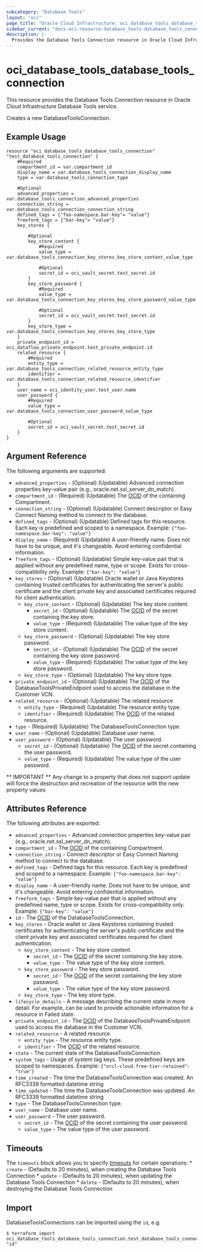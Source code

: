 ```yaml
---
subcategory: "Database Tools"
layout: "oci"
page_title: "Oracle Cloud Infrastructure: oci_database_tools_database_tools_connection"
sidebar_current: "docs-oci-resource-database_tools-database_tools_connection"
description: |-
  Provides the Database Tools Connection resource in Oracle Cloud Infrastructure Database Tools service
---
```


# oci_database_tools_database_tools_connection
This resource provides the Database Tools Connection resource in Oracle Cloud Infrastructure Database Tools service.

Creates a new DatabaseToolsConnection.


## Example Usage

```hcl
resource "oci_database_tools_database_tools_connection" "test_database_tools_connection" {
	#Required
	compartment_id = var.compartment_id
	display_name = var.database_tools_connection_display_name
	type = var.database_tools_connection_type

	#Optional
	advanced_properties = var.database_tools_connection_advanced_properties
	connection_string = var.database_tools_connection_connection_string
	defined_tags = {"foo-namespace.bar-key"= "value"}
	freeform_tags = {"bar-key"= "value"}
	key_stores {

		#Optional
		key_store_content {
			#Required
			value_type = var.database_tools_connection_key_stores_key_store_content_value_type

			#Optional
			secret_id = oci_vault_secret.test_secret.id
		}
		key_store_password {
			#Required
			value_type = var.database_tools_connection_key_stores_key_store_password_value_type

			#Optional
			secret_id = oci_vault_secret.test_secret.id
		}
		key_store_type = var.database_tools_connection_key_stores_key_store_type
	}
	private_endpoint_id = oci_dataflow_private_endpoint.test_private_endpoint.id
	related_resource {
		#Required
		entity_type = var.database_tools_connection_related_resource_entity_type
		identifier = var.database_tools_connection_related_resource_identifier
	}
	user_name = oci_identity_user.test_user.name
	user_password {
		#Required
		value_type = var.database_tools_connection_user_password_value_type

		#Optional
		secret_id = oci_vault_secret.test_secret.id
	}
}
```

## Argument Reference

The following arguments are supported:

* `advanced_properties` - (Optional) (Updatable) Advanced connection properties key-value pair (e.g., oracle.net.ssl_server_dn_match).
* `compartment_id` - (Required) (Updatable) The [OCID](https://docs.cloud.oracle.com/iaas/Content/General/Concepts/identifiers.htm) of the containing Compartment.
* `connection_string` - (Optional) (Updatable) Connect descriptor or Easy Connect Naming method to connect to the database.
* `defined_tags` - (Optional) (Updatable) Defined tags for this resource. Each key is predefined and scoped to a namespace. Example: `{"foo-namespace.bar-key": "value"}` 
* `display_name` - (Required) (Updatable) A user-friendly name. Does not have to be unique, and it's changeable. Avoid entering confidential information.
* `freeform_tags` - (Optional) (Updatable) Simple key-value pair that is applied without any predefined name, type or scope. Exists for cross-compatibility only. Example: `{"bar-key": "value"}` 
* `key_stores` - (Optional) (Updatable) Oracle wallet or Java Keystores containing trusted certificates for authenticating the server's public certificate and the client private key and associated certificates required for client authentication. 
	* `key_store_content` - (Optional) (Updatable) The key store content.
		* `secret_id` - (Optional) (Updatable) The [OCID](https://docs.cloud.oracle.com/iaas/Content/General/Concepts/identifiers.htm) of the secret containing the key store.
		* `value_type` - (Required) (Updatable) The value type of the key store content.
	* `key_store_password` - (Optional) (Updatable) The key store password.
		* `secret_id` - (Optional) (Updatable) The [OCID](https://docs.cloud.oracle.com/iaas/Content/General/Concepts/identifiers.htm) of the secret containing the key store password.
		* `value_type` - (Required) (Updatable) The value type of the key store password.
	* `key_store_type` - (Optional) (Updatable) The key store type.
* `private_endpoint_id` - (Optional) (Updatable) The [OCID](https://docs.cloud.oracle.com/iaas/Content/General/Concepts/identifiers.htm) of the DatabaseToolsPrivateEndpoint used to access the database in the Customer VCN.
* `related_resource` - (Optional) (Updatable) The related resource
	* `entity_type` - (Required) (Updatable) The resource entity type.
	* `identifier` - (Required) (Updatable) The [OCID](https://docs.cloud.oracle.com/iaas/Content/General/Concepts/identifiers.htm) of the related resource.
* `type` - (Required) (Updatable) The DatabaseToolsConnection type.
* `user_name` - (Optional) (Updatable) Database user name.
* `user_password` - (Optional) (Updatable) The user password.
	* `secret_id` - (Optional) (Updatable) The [OCID](https://docs.cloud.oracle.com/iaas/Content/General/Concepts/identifiers.htm) of the secret containing the user password.
	* `value_type` - (Required) (Updatable) The value type of the user password.


** IMPORTANT **
Any change to a property that does not support update will force the destruction and recreation of the resource with the new property values

## Attributes Reference

The following attributes are exported:

* `advanced_properties` - Advanced connection properties key-value pair (e.g., oracle.net.ssl_server_dn_match).
* `compartment_id` - The [OCID](https://docs.cloud.oracle.com/iaas/Content/General/Concepts/identifiers.htm) of the containing Compartment.
* `connection_string` - Connect descriptor or Easy Connect Naming method to connect to the database.
* `defined_tags` - Defined tags for this resource. Each key is predefined and scoped to a namespace. Example: `{"foo-namespace.bar-key": "value"}` 
* `display_name` - A user-friendly name. Does not have to be unique, and it's changeable. Avoid entering confidential information.
* `freeform_tags` - Simple key-value pair that is applied without any predefined name, type or scope. Exists for cross-compatibility only. Example: `{"bar-key": "value"}` 
* `id` - The [OCID](https://docs.cloud.oracle.com/iaas/Content/General/Concepts/identifiers.htm) of the DatabaseToolsConnection.
* `key_stores` - Oracle wallet or Java Keystores containing trusted certificates for authenticating the server's public certificate and the client private key and associated certificates required for client authentication. 
	* `key_store_content` - The key store content.
		* `secret_id` - The [OCID](https://docs.cloud.oracle.com/iaas/Content/General/Concepts/identifiers.htm) of the secret containing the key store.
		* `value_type` - The value type of the key store content.
	* `key_store_password` - The key store password.
		* `secret_id` - The [OCID](https://docs.cloud.oracle.com/iaas/Content/General/Concepts/identifiers.htm) of the secret containing the key store password.
		* `value_type` - The value type of the key store password.
	* `key_store_type` - The key store type.
* `lifecycle_details` - A message describing the current state in more detail. For example, can be used to provide actionable information for a resource in Failed state.
* `private_endpoint_id` - The [OCID](https://docs.cloud.oracle.com/iaas/Content/General/Concepts/identifiers.htm) of the DatabaseToolsPrivateEndpoint used to access the database in the Customer VCN.
* `related_resource` - A related resource
	* `entity_type` - The resource entity type.
	* `identifier` - The [OCID](https://docs.cloud.oracle.com/iaas/Content/General/Concepts/identifiers.htm) of the related resource.
* `state` - The current state of the DatabaseToolsConnection.
* `system_tags` - Usage of system tag keys. These predefined keys are scoped to namespaces. Example: `{"orcl-cloud.free-tier-retained": "true"}` 
* `time_created` - The time the DatabaseToolsConnection was created. An RFC3339 formatted datetime string
* `time_updated` - The time the DatabaseToolsConnection was updated. An RFC3339 formatted datetime string
* `type` - The DatabaseToolsConnection type.
* `user_name` - Database user name.
* `user_password` - The user password.
	* `secret_id` - The [OCID](https://docs.cloud.oracle.com/iaas/Content/General/Concepts/identifiers.htm) of the secret containing the user password.
	* `value_type` - The value type of the user password.

## Timeouts

The `timeouts` block allows you to specify [timeouts](https://registry.terraform.io/providers/hashicorp/oci/latest/docs/guides/changing_timeouts) for certain operations:
	* `create` - (Defaults to 20 minutes), when creating the Database Tools Connection
	* `update` - (Defaults to 20 minutes), when updating the Database Tools Connection
	* `delete` - (Defaults to 20 minutes), when destroying the Database Tools Connection


## Import

DatabaseToolsConnections can be imported using the `id`, e.g.

```
$ terraform import oci_database_tools_database_tools_connection.test_database_tools_connection "id"
```

